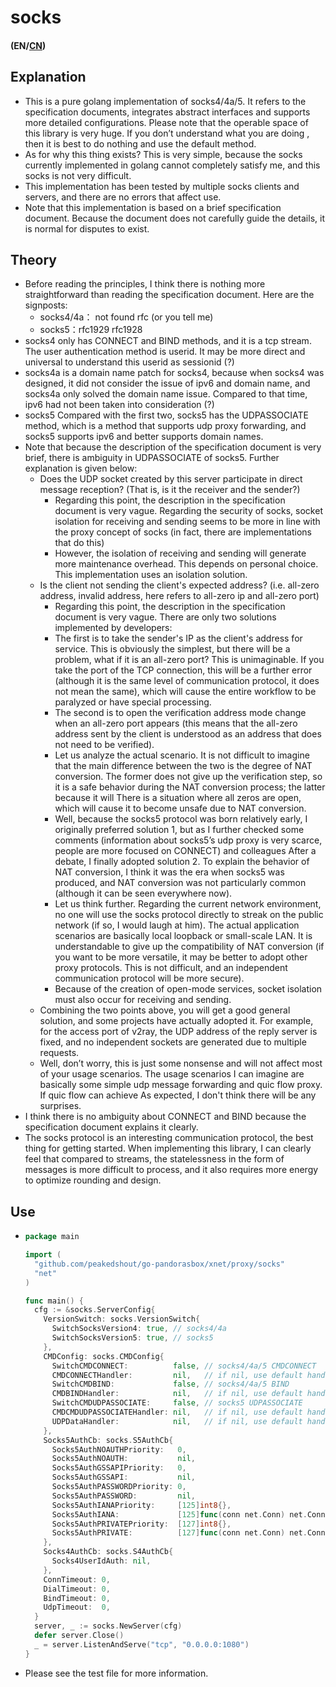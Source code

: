 # socks
#### (EN/[CN](./README_CN.md))
## Explanation
- This is a pure golang implementation of socks4/4a/5. It refers to the specification documents, integrates abstract interfaces and supports more detailed configurations. Please note that the operable space of this library is very huge. If you don’t understand what you are doing , then it is best to do nothing and use the default method.
- As for why this thing exists? This is very simple, because the socks currently implemented in golang cannot completely satisfy me, and this socks is not very difficult.
- This implementation has been tested by multiple socks clients and servers, and there are no errors that affect use.
- Note that this implementation is based on a brief specification document. Because the document does not carefully guide the details, it is normal for disputes to exist.
## Theory
- Before reading the principles, I think there is nothing more straightforward than reading the specification document. Here are the signposts:
  - socks4/4a： not found rfc (or you tell me)
  - socks5：rfc1929  rfc1928
- socks4 only has CONNECT and BIND methods, and it is a tcp stream. The user authentication method is userid. It may be more direct and universal to understand this userid as sessionid (?)
- socks4a is a domain name patch for socks4, because when socks4 was designed, it did not consider the issue of ipv6 and domain name, and socks4a only solved the domain name issue. Compared to that time, ipv6 had not been taken into consideration (?)
- socks5 Compared with the first two, socks5 has the UDPASSOCIATE method, which is a method that supports udp proxy forwarding, and socks5 supports ipv6 and better supports domain names.
- Note that because the description of the specification document is very brief, there is ambiguity in UDPASSOCIATE of socks5. Further explanation is given below:
  - Does the UDP socket created by this server participate in direct message reception? (That is, is it the receiver and the sender?)
    - Regarding this point, the description in the specification document is very vague. Regarding the security of socks, socket isolation for receiving and sending seems to be more in line with the proxy concept of socks (in fact, there are implementations that do this)
    - However, the isolation of receiving and sending will generate more maintenance overhead. This depends on personal choice. This implementation uses an isolation solution.
  - Is the client not sending the client's expected address? (i.e. all-zero address, invalid address, here refers to all-zero ip and all-zero port)
    - Regarding this point, the description in the specification document is very vague. There are only two solutions implemented by developers:
    - The first is to take the sender's IP as the client's address for service. This is obviously the simplest, but there will be a problem, what if it is an all-zero port? This is unimaginable. If you take the port of the TCP connection, this will be a further error (although it is the same level of communication protocol, it does not mean the same), which will cause the entire workflow to be paralyzed or have special processing.
    - The second is to open the verification address mode change when an all-zero port appears (this means that the all-zero address sent by the client is understood as an address that does not need to be verified).
    - Let us analyze the actual scenario. It is not difficult to imagine that the main difference between the two is the degree of NAT conversion. The former does not give up the verification step, so it is a safe behavior during the NAT conversion process; the latter because it will There is a situation where all zeros are open, which will cause it to become unsafe due to NAT conversion.
    - Well, because the socks5 protocol was born relatively early, I originally preferred solution 1, but as I further checked some comments (information about socks5’s udp proxy is very scarce, people are more focused on CONNECT) and colleagues After a debate, I finally adopted solution 2. To explain the behavior of NAT conversion, I think it was the era when socks5 was produced, and NAT conversion was not particularly common (although it can be seen everywhere now).
    - Let us think further. Regarding the current network environment, no one will use the socks protocol directly to streak on the public network (if so, I would laugh at him). The actual application scenarios are basically local loopback or small-scale LAN. It is understandable to give up the compatibility of NAT conversion (if you want to be more versatile, it may be better to adopt other proxy protocols. This is not difficult, and an independent communication protocol will be more secure).
    - Because of the creation of open-mode services, socket isolation must also occur for receiving and sending.
  - Combining the two points above, you will get a good general solution, and some projects have actually adopted it. For example, for the access port of v2ray, the UDP address of the reply server is fixed, and no independent sockets are generated due to multiple requests.
  - Well, don’t worry, this is just some nonsense and will not affect most of your usage scenarios. The usage scenarios I can imagine are basically some simple udp message forwarding and quic flow proxy. If quic flow can achieve As expected, I don't think there will be any surprises.
- I think there is no ambiguity about CONNECT and BIND because the specification document explains it clearly.
- The socks protocol is an interesting communication protocol, the best thing for getting started. When implementing this library, I can clearly feel that compared to streams, the statelessness in the form of messages is more difficult to process, and it also requires more energy to optimize rounding and design.
## Use
- ```go
  package main
  
  import (
    "github.com/peakedshout/go-pandorasbox/xnet/proxy/socks"
    "net"
  )
  
  func main() {
    cfg := &socks.ServerConfig{
      VersionSwitch: socks.VersionSwitch{
        SwitchSocksVersion4: true, // socks4/4a
        SwitchSocksVersion5: true, // socks5
      },
      CMDConfig: socks.CMDConfig{
        SwitchCMDCONNECT:          false, // socks4/4a/5 CMDCONNECT
        CMDCONNECTHandler:         nil,   // if nil, use default handler
        SwitchCMDBIND:             false, // socks4/4a/5 BIND
        CMDBINDHandler:            nil,   // if nil, use default handler
        SwitchCMDUDPASSOCIATE:     false, // socks5 UDPASSOCIATE
        CMDCMDUDPASSOCIATEHandler: nil,   // if nil, use default handler
        UDPDataHandler:            nil,   // if nil, use default handler
      },
      Socks5AuthCb: socks.S5AuthCb{
        Socks5AuthNOAUTHPriority:   0,
        Socks5AuthNOAUTH:           nil,
        Socks5AuthGSSAPIPriority:   0,
        Socks5AuthGSSAPI:           nil,
        Socks5AuthPASSWORDPriority: 0,
        Socks5AuthPASSWORD:         nil,
        Socks5AuthIANAPriority:     [125]int8{},
        Socks5AuthIANA:             [125]func(conn net.Conn) net.Conn{},
        Socks5AuthPRIVATEPriority:  [127]int8{},
        Socks5AuthPRIVATE:          [127]func(conn net.Conn) net.Conn{},
      },
      Socks4AuthCb: socks.S4AuthCb{
        Socks4UserIdAuth: nil,
      },
      ConnTimeout: 0,
      DialTimeout: 0,
      BindTimeout: 0,
      UdpTimeout:  0,
    }
    server, _ := socks.NewServer(cfg)
    defer server.Close()
    _ = server.ListenAndServe("tcp", "0.0.0.0:1080")
  }
  ```
- Please see the test file for more information.